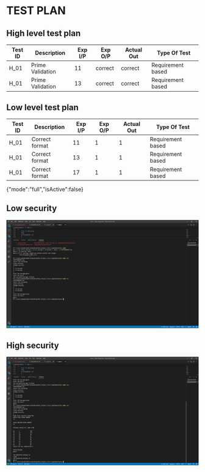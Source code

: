 # TEST PLAN

## High level test plan

    
| **Test ID** | **Description**                                              | **Exp I/P** | **Exp O/P** | **Actual Out** | **Type Of Test**  |    
|-------------|--------------------------------------------------------------|-------------|-------------|----------------|-------------------|
|  H_01       |Prime Validation                                              |   11        |   correct   |     correct    | Requirement based |
|  H_01       |Prime Validation                                              |   13        |   correct   |     correct    | Requirement based |


## Low level test plan


| **Test ID** | **Description**                                              | **Exp I/P** | **Exp O/P** | **Actual Out** | **Type Of Test**  |    
|-------------|--------------------------------------------------------------|-------------|-------------|----------------|-------------------|
|  H_01       |Correct format                                                |   11        |     1       |     1          | Requirement based |
|  H_01       |Correct format                                                |   13        |     1       |     1          | Requirement based |
|  H_01       |Correct format                                                |   17        |     1       |     1          | Requirement based |
{"mode":"full","isActive":false}

## Low security
![Low level testing](https://github.com/Heam666/Mini_Project_Ltts/blob/main/6_ImagesAndVideos/Screenshot%20(3).png)

## High security
![High level testing](https://github.com/Heam666/Mini_Project_Ltts/blob/main/6_ImagesAndVideos/Screenshot%20(4).png)